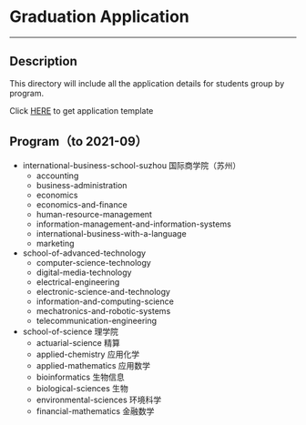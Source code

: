 # Graduation Application

------



## Description

This directory will include all the application details for students group by program.

Click [HERE](grad-application/grad-application-template) to get application template

## Program（to 2021-09）

- international-business-school-suzhou 国际商学院（苏州）
  - accounting 
  - business-administration
  - economics
  - economics-and-finance
  - human-resource-management
  - information-management-and-information-systems
  - international-business-with-a-language
  - marketing
- school-of-advanced-technology
  - computer-science-technology
  - digital-media-technology
  - electrical-engineering
  - electronic-science-and-technology
  - information-and-computing-science
  - mechatronics-and-robotic-systems
  - telecommunication-engineering
 - school-of-science 理学院
     - actuarial-science 精算
     - applied-chemistry 应用化学
     - applied-mathematics 应用数学
     - bioinformatics 生物信息
     - biological-sciences 生物
     - environmental-sciences 环境科学
     - financial-mathematics 金融数学
